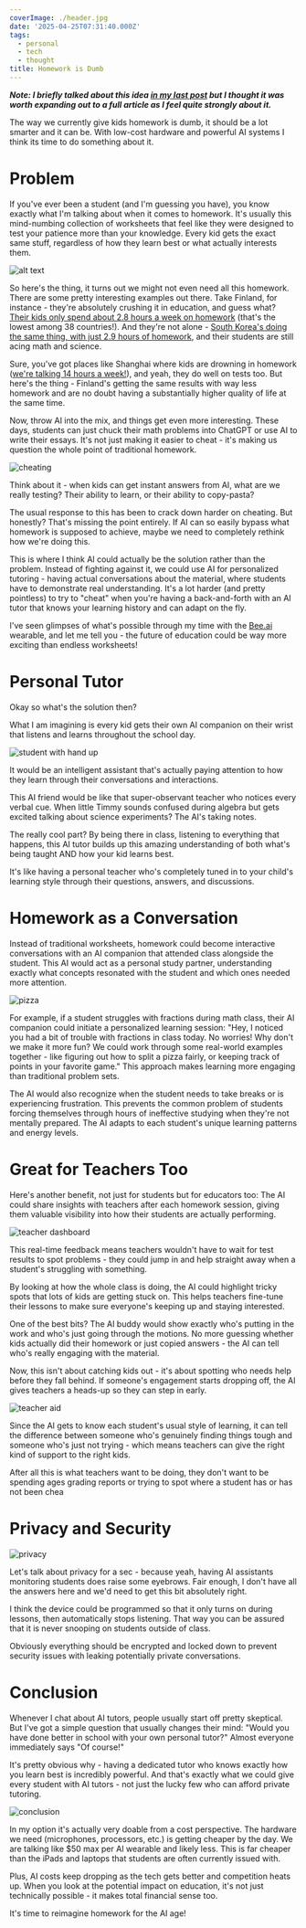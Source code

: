 ```yaml
---
coverImage: ./header.jpg
date: '2025-04-25T07:31:40.000Z'
tags:
  - personal
  - tech
  - thought
title: Homework is Dumb
---
```


***Note: I briefly talked about this idea [in my last post](https://mikecann.blog/posts/always-listening-a-month-with-the-bee-computer-ai-assistant#the-futures-coming-ready-or-not) but I thought it was worth expanding out to a full article as I feel quite strongly about it.***

The way we currently give kids homework is dumb, it should be a lot smarter and it can be. With low-cost hardware and powerful AI systems I think its time to do something about it.

# Problem

If you've ever been a student (and I'm guessing you have), you know exactly what I'm talking about when it comes to homework. It's usually this mind-numbing collection of worksheets that feel like they were designed to test your patience more than your knowledge. Every kid gets the exact same stuff, regardless of how they learn best or what actually interests them.

![alt text](./finlandvsshanghi.webp)

So here's the thing, it turns out we might not even need all this homework. There are some pretty interesting examples out there. Take Finland, for instance - they're absolutely crushing it in education, and guess what? [Their kids only spend about 2.8 hours a week on homework](https://www.weforum.org/stories/2016/11/finland-has-one-of-the-worlds-best-education-systems-four-ways-it-beats-the-us) (that's the lowest among 38 countries!). And they're not alone - [South Korea's doing the same thing, with just 2.9 hours of homework](https://www.marshridge.com/successful-countries-that-allocate-less-homework-to-students), and their students are still acing math and science.

Sure, you've got places like Shanghai where kids are drowning in homework ([we're talking 14 hours a week!](https://www.oecd.org/content/dam/oecd/en/publications/reports/2014/12/does-homework-perpetuate-inequities-in-education_g17a258a/5jxrhqhtx2xt-en.pdf)), and yeah, they do well on tests too. But here's the thing - Finland's getting the same results with way less homework and are no doubt having a substantially higher quality of life at the same time.

Now, throw AI into the mix, and things get even more interesting. These days, students can just chuck their math problems into ChatGPT or use AI to write their essays. It's not just making it easier to cheat - it's making us question the whole point of traditional homework.

![cheating](./cheating.webp)

Think about it - when kids can get instant answers from AI, what are we really testing? Their ability to learn, or their ability to copy-pasta?

The usual response to this has been to crack down harder on cheating. But honestly? That's missing the point entirely. If AI can so easily bypass what homework is supposed to achieve, maybe we need to completely rethink how we're doing this.

This is where I think AI could actually be the solution rather than the problem. Instead of fighting against it, we could use AI for personalized tutoring - having actual conversations about the material, where students have to demonstrate real understanding. It's a lot harder (and pretty pointless) to try to "cheat" when you're having a back-and-forth with an AI tutor that knows your learning history and can adapt on the fly.

I've seen glimpses of what's possible through my time with the [Bee.ai](http://Bee.ai) wearable, and let me tell you - the future of education could be way more exciting than endless worksheets!

# Personal Tutor

Okay so what's the solution then?

What I am imagining is every kid gets their own AI companion on their wrist that listens and learns throughout the school day. 

![student with hand up](./handup.webp)

It would be an intelligent assistant that's actually paying attention to how they learn through their conversations and interactions. 

This AI friend would be like that super-observant teacher who notices every verbal cue. When little Timmy sounds confused during algebra but gets excited talking about science experiments? The AI's taking notes. 

The really cool part? By being there in class, listening to everything that happens, this AI tutor builds up this amazing understanding of both what's being taught AND how your kid learns best. 

It's like having a personal teacher who's completely tuned in to your child's learning style through their questions, answers, and discussions. 

# Homework as a Conversation

Instead of traditional worksheets, homework could become interactive conversations with an AI companion that attended class alongside the student. This AI would act as a personal study partner, understanding exactly what concepts resonated with the student and which ones needed more attention.

![pizza](./pizza.webp)

For example, if a student struggles with fractions during math class, their AI companion could initiate a personalized learning session: "Hey, I noticed you had a bit of trouble with fractions in class today. No worries! Why don't we make it more fun? We could work through some real-world examples together - like figuring out how to split a pizza fairly, or keeping track of points in your favorite game." This approach makes learning more engaging than traditional problem sets.

The AI would also recognize when the student needs to take breaks or is experiencing frustration. This prevents the common problem of students forcing themselves through hours of ineffective studying when they're not mentally prepared. The AI adapts to each student's unique learning patterns and energy levels.

# Great for Teachers Too

Here's another benefit, not just for students but for educators too: The AI could share insights with teachers after each homework session, giving them valuable visibility into how their students are actually performing.

![teacher dashboard](./teacher-dashboard.webp)

This real-time feedback means teachers wouldn't have to wait for test results to spot problems - they could jump in and help straight away when a student's struggling with something.

By looking at how the whole class is doing, the AI could highlight tricky spots that lots of kids are getting stuck on. This helps teachers fine-tune their lessons to make sure everyone's keeping up and staying interested.

One of the best bits? The AI buddy would show exactly who's putting in the work and who's just going through the motions. No more guessing whether kids actually did their homework or just copied answers - the AI can tell who's really engaging with the material.

Now, this isn't about catching kids out - it's about spotting who needs help before they fall behind. If someone's engagement starts dropping off, the AI gives teachers a heads-up so they can step in early.

![teacher aid](./teacher-aid.webp)

Since the AI gets to know each student's usual style of learning, it can tell the difference between someone who's genuinely finding things tough and someone who's just not trying - which means teachers can give the right kind of support to the right kids.

After all this is what teachers want to be doing, they don't want to be spending ages grading reports or trying to spot where a student has or has not been chea

# Privacy and Security

![privacy](./privacy.webp)

Let's talk about privacy for a sec - because yeah, having AI assistants monitoring students does raise some eyebrows. Fair enough, I don't have all the answers here and we'd need to get this bit absolutely right.

I think the device could be programmed so that it only turns on during lessons, then automatically stops listening. That way you can be assured that it is never snooping on students outside of class.

Obviously everything should be encrypted and locked down to prevent security issues with leaking potentially private conversations. 

# Conclusion

Whenever I chat about AI tutors, people usually start off pretty skeptical. But I've got a simple question that usually changes their mind: "Would you have done better in school with your own personal tutor?" Almost everyone immediately says "Of course!"

It's pretty obvious why - having a dedicated tutor who knows exactly how you learn best is incredibly powerful. And that's exactly what we could give every student with AI tutors - not just the lucky few who can afford private tutoring.

![conclusion](./conclusion.webp)

In my option it's actually very doable from a cost perspective. The hardware we need (microphones, processors, etc.) is getting cheaper by the day. We are talking like $50 max per AI wearable and likely less. This is far cheaper than the iPads and laptops that students are often currently issued with.

Plus, AI costs keep dropping as the tech gets better and competition heats up. When you look at the potential impact on education, it's not just technically possible - it makes total financial sense too.

It's time to reimagine homework for the AI age!